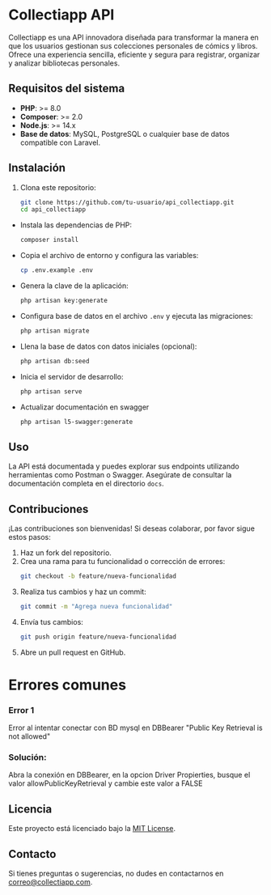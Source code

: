 # Collectiapp API

Collectiapp es una API innovadora diseñada para transformar la manera en que los usuarios gestionan sus colecciones personales de cómics y libros. Ofrece una experiencia sencilla, eficiente y segura para registrar, organizar y analizar bibliotecas personales.

## Requisitos del sistema

- **PHP**: >= 8.0
- **Composer**: >= 2.0
- **Node.js**: >= 14.x
- **Base de datos**: MySQL, PostgreSQL o cualquier base de datos compatible con Laravel.

## Instalación

1. Clona este repositorio:
   ```bash
   git clone https://github.com/tu-usuario/api_collectiapp.git
   cd api_collectiapp
   ```

- Instala las dependencias de PHP:
   ```bash
   composer install
   ```
- Copia el archivo de entorno y configura las variables:
   ```bash
   cp .env.example .env
   ```

- Genera la clave de la aplicación:
   ```bash
   php artisan key:generate
   ```

- Configura base de datos en el archivo `.env` y ejecuta las migraciones:
   ```bash
   php artisan migrate
   ```

- Llena la base de datos con datos iniciales (opcional):
   ```bash
   php artisan db:seed
   ```

- Inicia el servidor de desarrollo:
   ```bash
   php artisan serve
   ```
- Actualizar documentación en swagger
   ```bash
   php artisan l5-swagger:generate
   ```

## Uso

La API está documentada y puedes explorar sus endpoints utilizando herramientas como Postman o Swagger. Asegúrate de consultar la documentación completa en el directorio `docs`.

## Contribuciones

¡Las contribuciones son bienvenidas! Si deseas colaborar, por favor sigue estos pasos:

1. Haz un fork del repositorio.
2. Crea una rama para tu funcionalidad o corrección de errores:
   ```bash
   git checkout -b feature/nueva-funcionalidad
   ```
3. Realiza tus cambios y haz un commit:
   ```bash
   git commit -m "Agrega nueva funcionalidad"
   ```
4. Envía tus cambios:
   ```bash
   git push origin feature/nueva-funcionalidad
   ```
5. Abre un pull request en GitHub.


# Errores comunes
### Error 1
Error al intentar conectar con BD mysql en DBBearer "Public Key Retrieval is not allowed"
### Solución:
Abra la conexión en  DBBearer, en la opcion Driver Propierties, busque el valor allowPublicKeyRetrieval y cambie este valor a FALSE

## Licencia

Este proyecto está licenciado bajo la [MIT License](LICENSE).

## Contacto

Si tienes preguntas o sugerencias, no dudes en contactarnos en [correo@collectiapp.com](mailto:correo@collectiapp.com).
